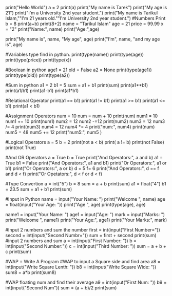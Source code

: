 print("Hello World")
a = 2
print(a)
print("My name is Tarek")
print("My age is 21")
print("I'm a University 2nd year student.")
print("My name is Tarikul Islam,""I'm 21 years old.""I'm University 2nd year student.")
#Numbers Print
b = 8
print(a+b)
print(8+2)
name = "Tarikul Islam"
age = 21
price = 99.99
x = "2"
print("Name:", name)
print("Age:",age)

print("My name is", name, "My age", age)
print("I'm", name, "and my age is", age)

#Variables type find in python.
print(type(name))
print(type(age))
print(type(price))
print(type(x))

#Boolean in python
age1 = 21
old = False
a2 = None
print(type(age1))
print(type(old))
print(type(a2))

#Sum in python
a1 = 2
b1 = 5
sum = a1 + b1
print(sum)
print(a1**b1)
print(a1/b1)
print(a1-b1)
print(a1*b1)

#Relational Operator
print(a1 == b1)
print(a1 != b1)
print(a1 >= b1)
print(a1 <= b1)
print(a1 < b1)

#Assignment Operators
num = 10
num = num + 10
print(num)
num1 = 10
num1 += 10
print(num1)
num2 = 12
num2 -=12
print(num2)
num3 = 12
num3 /= 4
print(num3)
num4 = 12
num4 *= 4
print("num:", num4)
print(num)
num5 = 48
num5 += 12
print("num5:", num5 )

#Logical Operators
a = 5
b = 2
print(not a < b)
print( a != b)
print(not False)
print(not True)

#And OR Operators
a = True
b = True
print("And Operators:", a and b)
a1 = True
b1 = False
print("And Operators:", a1 and b1)
print("Or Operators:", a1 or b1)
print("Or Operators:", a or b)
d = 5
f= 6
print("And Operators:", d == f and d < f)
print("Or Opetators:", d < f or d < f)

#Type Convertion
a = int("5")
b = 8
sum = a + b
print(sum)
a1 = float("4")
b1 = 23.5
sum = a1 + b1
print(sum)

#Input in Python
name = input("Your Name: ")
print("Welcome ", name)
age = float(input("Your Age: "))
print("Age ", age)
print(type(age), age)

name1 = input("Your Name: ")
age1 = input("Age: ")
mark = input("Marks: ")
print("Welcome ", name1)
print("Your Age:", age1)
print("Your Marks:", mark)

#Input 2 numbers and sum the number
first = int(input("First Number="))
second = int(input("Second Numbr="))
sum = first + second
print(sum)
#input 2 numbers and sum
a = int(input("First Number: "))
b = int(input("Second Number:"))
c = int(input("Third Number: "))
sum = a + b + c
print(sum)

#WAP = Write A Program
#WAP to input a Square side and find area
a8 = int(input("Write Square Lenth: "))
b8 = int(input("Write Square Wide: "))
sum8 = a*b
print(sum8)

#WAP floating num and find their average
a9 = int(input("First Num: "))
b9 = int(input("Second Num"))
sum = (a + b)/2
print(sum)
